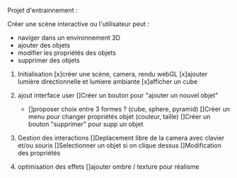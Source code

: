 Projet d'entrainnement :

Créer une scène interactive ou l'utilisateur peut :

- naviger dans un environnement 3D
- ajouter des objets
- modifier les propriétés des objets
- supprimer des objets

1. Initialisation
   [x]créer une scène, camera, rendu webGL
   [x]ajouter lumière directionnelle et lumiere ambiante
   [x]afficher un cube

2. ajout interface user
   []Créer un bouton pour "ajouter un nouvel objet"

   - []proposer choix entre 3 formes ? (cube, sphere, pyramid)
     []Créer un menu pour changer propriétés objet (couleur, taille)
     []Créer un bouton "supprimer" pour supp un objet

3. Gestion des interactions
   []Deplacement libre de la camera avec clavier et/ou souris
   []Selectionner un objet si on clique dessus
   []Modification des propriétés

4. optimisation des effets
   []ajouter ombre / texture pour réalisme
